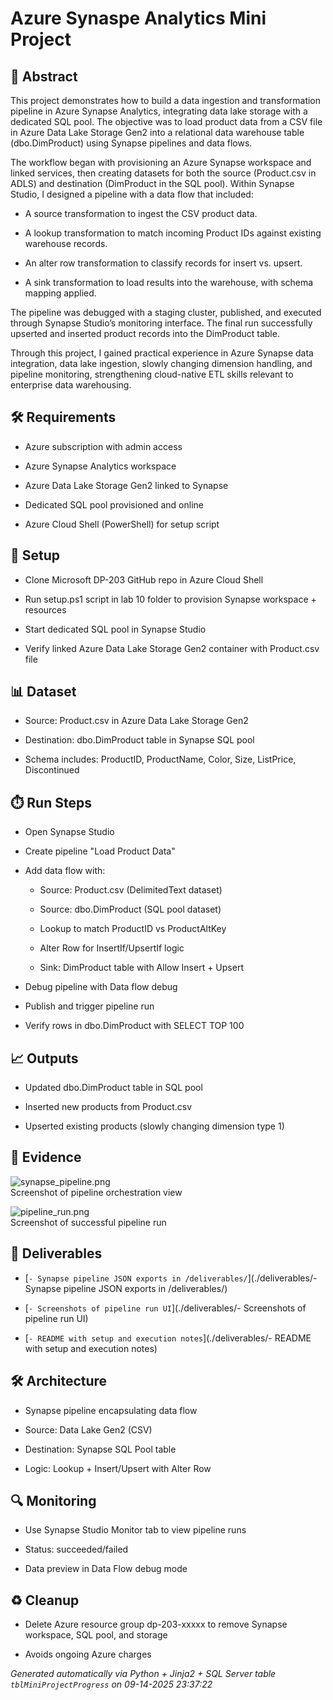 # Azure Synaspe Analytics Mini Project


## 📖 Abstract
This project demonstrates how to build a data ingestion and transformation pipeline in Azure Synapse Analytics, integrating data lake storage with a dedicated SQL pool. The objective was to load product data from a CSV file in Azure Data Lake Storage Gen2 into a relational data warehouse table (dbo.DimProduct) using Synapse pipelines and data flows.

The workflow began with provisioning an Azure Synapse workspace and linked services, then creating datasets for both the source (Product.csv in ADLS) and destination (DimProduct in the SQL pool). Within Synapse Studio, I designed a pipeline with a data flow that included:

* A source transformation to ingest the CSV product data.

* A lookup transformation to match incoming Product IDs against existing warehouse records.

* An alter row transformation to classify records for insert vs. upsert.

* A sink transformation to load results into the warehouse, with schema mapping applied.

The pipeline was debugged with a staging cluster, published, and executed through Synapse Studio’s monitoring interface. The final run successfully upserted and inserted product records into the DimProduct table.

Through this project, I gained practical experience in Azure Synapse data integration, data lake ingestion, slowly changing dimension handling, and pipeline monitoring, strengthening cloud-native ETL skills relevant to enterprise data warehousing.



## 🛠 Requirements
- Azure subscription with admin access
- Azure Synapse Analytics workspace
- Azure Data Lake Storage Gen2 linked to Synapse
- Dedicated SQL pool provisioned and online
- Azure Cloud Shell (PowerShell) for setup script



## 🧰 Setup
- Clone Microsoft DP-203 GitHub repo in Azure Cloud Shell
- Run setup.ps1 script in lab 10 folder to provision Synapse workspace + resources
- Start dedicated SQL pool in Synapse Studio
- Verify linked Azure Data Lake Storage Gen2 container with Product.csv file



## 📊 Dataset
- Source: Product.csv in Azure Data Lake Storage Gen2
- Destination: dbo.DimProduct table in Synapse SQL pool
- Schema includes: ProductID, ProductName, Color, Size, ListPrice, Discontinued



## ⏱️ Run Steps
- Open Synapse Studio
- Create pipeline "Load Product Data"
- Add data flow with:
  - Source: Product.csv (DelimitedText dataset)
  - Source: dbo.DimProduct (SQL pool dataset)
  - Lookup to match ProductID vs ProductAltKey
  - Alter Row for InsertIf/UpsertIf logic
  - Sink: DimProduct table with Allow Insert + Upsert
- Debug pipeline with Data flow debug
- Publish and trigger pipeline run
- Verify rows in dbo.DimProduct with SELECT TOP 100



## 📈 Outputs
- Updated dbo.DimProduct table in SQL pool
- Inserted new products from Product.csv
- Upserted existing products (slowly changing dimension type 1)



## 📸 Evidence

![synapse_pipeline.png](./evidence/synapse_pipeline.png)  
Screenshot of pipeline orchestration view

![pipeline_run.png](./evidence/pipeline_run.png)  
Screenshot of successful pipeline run




## 📎 Deliverables

- [`- Synapse pipeline JSON exports in /deliverables/`](./deliverables/- Synapse pipeline JSON exports in /deliverables/)

- [`- Screenshots of pipeline run UI`](./deliverables/- Screenshots of pipeline run UI)

- [`- README with setup and execution notes`](./deliverables/- README with setup and execution notes)




## 🛠️ Architecture
- Synapse pipeline encapsulating data flow
- Source: Data Lake Gen2 (CSV)
- Destination: Synapse SQL Pool table
- Logic: Lookup + Insert/Upsert with Alter Row



## 🔍 Monitoring
- Use Synapse Studio Monitor tab to view pipeline runs
- Status: succeeded/failed
- Data preview in Data Flow debug mode



## ♻️ Cleanup
- Delete Azure resource group dp-203-xxxxx to remove Synapse workspace, SQL pool, and storage
- Avoids ongoing Azure charges



*Generated automatically via Python + Jinja2 + SQL Server table `tblMiniProjectProgress` on 09-14-2025 23:37:22*